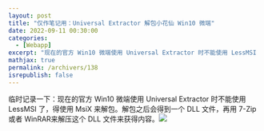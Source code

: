 ```yaml
---
layout: post
title: "仅作笔记用：Universal Extractor 解包小花仙 Win10 微端"
date: 2022-09-11 00:30:00
categories: 
  - [Webapp]
excerpt: "现在的官方 Win10 微端使用 Universal Extractor 时不能使用 LessMSI 了，得使用 MsiX 来解包。解包之后会得到一个 DLL 文件，再用 7-Zip 或者 WinRAR来解压这个 DLL 文件来获得内容。"
mathjax: true
permalink: /archivers/138
isrepublish: false
---
```


临时记录一下：现在的官方 Win10 微端使用 Universal Extractor 时不能使用 LessMSI 了，得使用 MsiX 来解包。解包之后会得到一个 DLL 文件，再用 7-Zip 或者 WinRAR来解压这个 DLL 文件来获得内容。![](https://images.weserv.nl/?url=https://img-blog.csdnimg.cn/c69e675b0a7b41ebb38624ae9ccb34e0.png)
